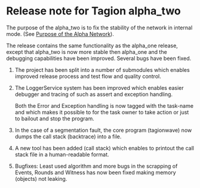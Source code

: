 # Release note for Tagion alpha_two

The purpose of the alpha_two is to fix the stability of the network in internal mode. (See [Purpose of the Alpha Network](Purpose_of_the_Alpha_network.md)).

The release contains the same functionality as the alpha_one release, except that alpha_two is now more stable then alpha_one and the debugging capabilities have been improved. Several bugs have been fixed.


1. The project has been split into a number of submodules which enables improved release process and test flow and quality control.

2. The LoggerService system has been improved which enables easier debugger and tracing of such as assert and exception handling.

    Both the Error and Exception handling is now tagged with the task-name and which makes it possible to for the task owner to take action or just to bailout and stop the program.

3. In the case of a segmentation fault, the core program (tagionwave) now dumps the call stack (backtrace) into a file.

4. A new tool has been added (call stack) which enables to printout the call stack file in a human-readable format.  

5. Bugfixes: Least used algorithm and more bugs in the scrapping of Events, Rounds and Witness has now been fixed making memory (objects) not leaking.
